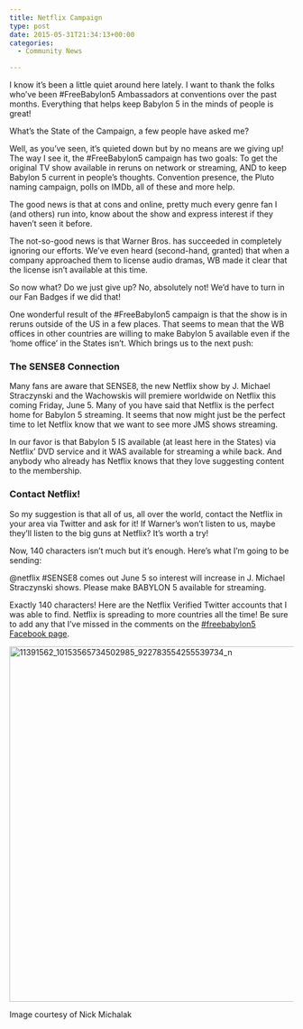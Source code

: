 ```yaml
---
title: Netflix Campaign
type: post
date: 2015-05-31T21:34:13+00:00
categories:
  - Community News

---
```

I know it&#8217;s been a little quiet around here lately. I want to thank the folks who&#8217;ve been #FreeBabylon5 Ambassadors at conventions over the past months. Everything that helps keep Babylon 5 in the minds of people is great!

What&#8217;s the State of the Campaign, a few people have asked me?

Well, as you&#8217;ve seen, it&#8217;s quieted down but by no means are we giving up! The way I see it, the #FreeBabylon5 campaign has two goals: To get the original TV show available in reruns on network or streaming, AND to keep Babylon 5 current in people&#8217;s thoughts. Convention presence, the Pluto naming campaign, polls on IMDb, all of these and more help.

The good news is that at cons and online, pretty much every genre fan I (and others) run into, know about the show and express interest if they haven&#8217;t seen it before.

The not-so-good news is that Warner Bros. has succeeded in completely ignoring our efforts. We’ve even heard (second-hand, granted) that when a company approached them to license audio dramas, WB made it clear that the license isn’t available at this time.

So now what? Do we just give up? No, absolutely not! We’d have to turn in our Fan Badges if we did that!

One wonderful result of the #FreeBabylon5 campaign is that the show is in reruns outside of the US in a few places. That seems to mean that the WB offices in other countries are willing to make Babylon 5 available even if the ‘home office’ in the States isn’t. Which brings us to the next push:

### The SENSE8 Connection

Many fans are aware that SENSE8, the new Netflix show by J. Michael Straczynski and the Wachowskis will premiere worldwide on Netflix this coming Friday, June 5. Many of you have said that Netflix is the perfect home for Babylon 5 streaming. It seems that now might just be the perfect time to let Netflix know that we want to see more JMS shows streaming.

In our favor is that Babylon 5 IS available (at least here in the States) via Netflix’ DVD service and it WAS available for streaming a while back. And anybody who already has Netflix knows that they love suggesting content to the membership.

### Contact Netflix!

So my suggestion is that all of us, all over the world, contact the Netflix in your area via Twitter and ask for it! If Warner’s won’t listen to us, maybe they’ll listen to the big guns at Netflix? It’s worth a try!

Now, 140 characters isn’t much but it&#8217;s enough. Here’s what I’m going to be sending:

@netflix ‪#‎SENSE8‬ comes out June 5 so interest will increase in J. Michael Straczynski shows. Please make BABYLON 5 available for streaming.

Exactly 140 characters! Here are the Netflix Verified Twitter accounts that I was able to find. Netflix is spreading to more countries all the time! Be sure to add any that I’ve missed in the comments on the [#freebabylon5 Facebook page][1].

[<img src="http://freeb5:8888/wp-content/uploads/2015/05/11391562_10153565734502985_922783554255539734_n.jpg" alt="11391562_10153565734502985_922783554255539734_n" width="960" height="630" class="alignnone size-full wp-image-1197" />][2]

Image courtesy of Nick Michalak

 [1]: https://www.facebook.com/FreeBabylon5?fref=photo
 [2]: http://freeb5:8888/wp-content/uploads/2015/05/11391562_10153565734502985_922783554255539734_n.jpg
